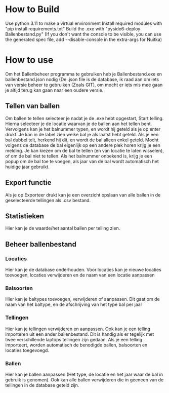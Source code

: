 # How to Build
Use python 3.11 to make a virtual environment
Install required modules with "pip install requirements.txt"
Build the .exe with "pyside6-deploy Ballenbestand.py"
(If you don't want the console to be visible, you can use the generated spec file, add --disable-console in the extra-args for Nuitka)

# How to use
Om het Ballenbeheer programma te gebruiken heb je Ballenbestand.exe en ballenbestand.json nodig
(De .json file is de database, ik raad aan om iets van versie beheer te gebruiken (Zoals GIT), om mocht er iets mis mee gaan je altijd terug kan gaan naar een oudere versie.

## Tellen van ballen
Om ballen te tellen selecteer je nadat je de .exe hebt opgestart, Start telling. Hierna selecteer je de locatie waarvan je de ballen aan het tellen bent.
Vervolgens kan je het balnummer typen, en wordt hij geteld als je op enter drukt. Je kan in de label zien welke bal je als laatst hebt geteld.
Als je een bal dubbel telt, herkend hij dit, en wordt de bal alleen enkel geteld. Mocht volgens de database de bal eigenlijk op een andere plek horen krijg je een melding.
Je kan kiezen om de bal te tellen (en van locatie te laten wisselen), of om de bal niet te tellen. 
Als het balnummer onbekend is, krijg je een popup om de bal toe te voegen, als jaar van de bal wordt automatisch het huidige jaar gebruikt.

## Export functie
Als je op Exporteer drukt kan je een overzicht opslaan van alle ballen in de geselecteerde tellingen als .csv bestand.

## Statistieken
Hier kan je de waarde/het aantal ballen per telling zien.

## Beheer ballenbestand
### Locaties
Hier kan je de database onderhouden. Voor locaties kan je nieuwe locaties toevoegen, locaties verwijderen en de naam van een locatie aanpassen

### Balsoorten
Hier kan je baltypes toevoegen, verwijderen of aanpassen. Dit gaat om de naam van het baltype, en de afschrijving van het type bal per jaar

### Tellingen
Hier kan je tellingen verwijderen en aanpassen. Ook kan je een telling importeren uit een ander ballenbestand. Dit is handig als er tegelijk met twee verschillende laptops tellingen zijn gedaan.
Als je een telling importeert, worden automatisch de benodigde ballen, balsoorten en locaties toegevoegd.

### Ballen
Hier kan je ballen aanpassen (Het type, de locatie en het jaar waar de bal in gebruik  is genomen). Ook kan alle ballen verwijderen die in geeneen van de tellingen in de database geteld zijn.
